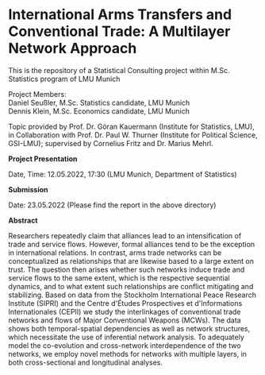 # International Arms Transfers and Conventional Trade: A Multilayer Network Approach

This is the repository of a Statistical Consulting project within M.Sc. Statistics program of LMU Munich

Project Members:<br>
Daniel Seußler, M.Sc. Statistics candidate, LMU Munich <br>
Dennis Klein, M.Sc. Economics candidate, LMU Munich

Topic provided by Prof. Dr. Göran Kauermann (Institute for Statistics, LMU), in Collaboration with Prof. Dr. Paul W. Thurner (Institute for Political Science, GSI-LMU); supervised by Cornelius Fritz and Dr. Marius Mehrl. 

**Project Presentation**

Date, Time:  12.05.2022, 17:30 (LMU Munich, Department of Statistics)

**Submission**

Date:  23.05.2022 (Please find the report in the above directory)


**Abstract**

Researchers repeatedly claim that alliances lead to an intensification of trade and service flows. However, formal alliances tend to be the exception in international relations. In contrast, arms trade networks can be conceptualized as relationships that are likewise based to a large extent on trust. The question then arises whether such networks induce trade and service flows to the same extent, which is the respective sequential dynamics, and to what extent such relationships are conflict mitigating and stabilizing. Based on data from the Stockholm International Peace Research Institute (SIPRI) and the Centre d'Études Prospectives et d'Informations Internationales (CEPII) we study the interlinkages of conventional trade networks and flows of Major Conventional Weapons (MCWs). The data shows both temporal-spatial dependencies as well as network structures, which necessitate the use of inferential network analysis. To adequately model the co-evolution and cross-network interdependence of the two networks, we employ novel methods for networks with multiple layers, in both cross-sectional and longitudinal analyses.
